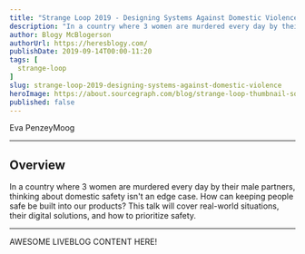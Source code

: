 ```yaml
---
title: "Strange Loop 2019 - Designing Systems Against Domestic Violence"
description: "In a country where 3 women are murdered every day by their male partners, thinking about domestic safety isn't an edge case. How can keeping people safe be built into our products? This talk will cover real-world situations, their digital solutions, and how to prioritize safety."
author: Blogy McBlogerson
authorUrl: https://heresblogy.com/
publishDate: 2019-09-14T00:00-11:20
tags: [
  strange-loop
]
slug: strange-loop-2019-designing-systems-against-domestic-violence
heroImage: https://about.sourcegraph.com/blog/strange-loop-thumbnail-square-v2.jpg
published: false
---
```


<div className="container p-0 liveblog-presenters d-flex w-100 text-center">
  <div className="row m-0 w-100">
      <p className=" mr-12 m-0 w-100">
        <span className="liveblog-presenters__name">Eva PenzeyMoog</span>
        <a href="https://twitter.com/epenzeymoog" target="_blank" title="Twitter"><i className="fa fa-twitter pr-2"></i></a>
        <a href="https://github.com/epenzeymoog" target="_blank" title="GitHub"><i className="fa fa-github pr-2"></i></a>
        <a href="https://evapenzeymoog.com/" target="_blank" title="Speaker's site"><i className="fa fa-globe pr-2"></i></a>
      </p>
  </div>
</div>

---

## Overview

In a country where 3 women are murdered every day by their male partners, thinking about domestic safety isn't an edge case. How can keeping people safe be built into our products? This talk will cover real-world situations, their digital solutions, and how to prioritize safety.

---

AWESOME LIVEBLOG CONTENT HERE!
